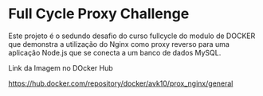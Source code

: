 # Full Cycle Proxy Challenge

Este projeto é o sedundo desafio do curso fullcycle do modulo de DOCKER que demonstra a utilização do Nginx como proxy reverso para uma aplicação Node.js que se conecta a um banco de dados MySQL.

Link da Imagem no DOcker Hub

https://hub.docker.com/repository/docker/avk10/prox_nginx/general